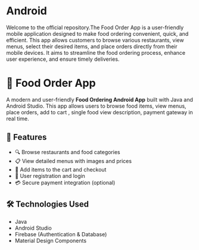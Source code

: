 # Android

Welcome to the official repository.The Food Order App is a user-friendly mobile application designed to make food ordering convenient, quick, and efficient. This app allows customers to browse various restaurants, view menus, select their desired items, and place orders directly from their mobile devices. It aims to streamline the food ordering process, enhance user experience, and ensure timely deliveries.

# 🍔 Food Order App

A modern and user-friendly **Food Ordering Android App** built with Java and Android Studio. This app allows users to browse food items, view menus, place orders, add to cart , single food view description, payment gateway in real time.

## 🚀 Features

- 🔍 Browse restaurants and food categories
- 📋 View detailed menus with images and prices
- 🛒 Add items to the cart and checkout
- 👤 User registration and login
- 💳 Secure payment integration (optional)

## 🛠️ Technologies Used

- Java
- Android Studio
- Firebase (Authentication & Database)
- Material Design Components
